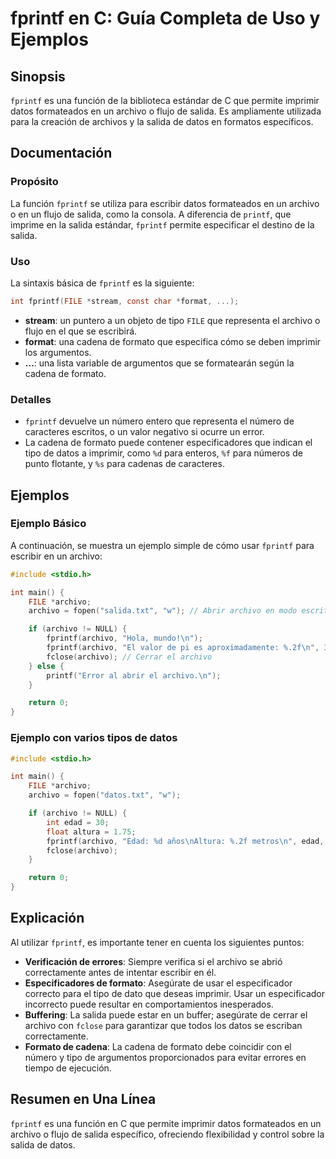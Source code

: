 <!--
Meta Description: # fprintf en C: Guía Completa de Uso y Ejemplos ## Sinopsis `fprintf` es una función de la biblioteca estándar de C que permite imprimir datos formate...
Meta Keywords: archivo, fprintf, que, datos, salida
-->

# fprintf en C: Guía Completa de Uso y Ejemplos

## Sinopsis
`fprintf` es una función de la biblioteca estándar de C que permite imprimir datos formateados en un archivo o flujo de salida. Es ampliamente utilizada para la creación de archivos y la salida de datos en formatos específicos.

## Documentación
### Propósito
La función `fprintf` se utiliza para escribir datos formateados en un archivo o en un flujo de salida, como la consola. A diferencia de `printf`, que imprime en la salida estándar, `fprintf` permite especificar el destino de la salida.

### Uso
La sintaxis básica de `fprintf` es la siguiente:

```c
int fprintf(FILE *stream, const char *format, ...);
```

- **stream**: un puntero a un objeto de tipo `FILE` que representa el archivo o flujo en el que se escribirá.
- **format**: una cadena de formato que especifica cómo se deben imprimir los argumentos.
- **...**: una lista variable de argumentos que se formatearán según la cadena de formato.

### Detalles
- `fprintf` devuelve un número entero que representa el número de caracteres escritos, o un valor negativo si ocurre un error.
- La cadena de formato puede contener especificadores que indican el tipo de datos a imprimir, como `%d` para enteros, `%f` para números de punto flotante, y `%s` para cadenas de caracteres.

## Ejemplos
### Ejemplo Básico
A continuación, se muestra un ejemplo simple de cómo usar `fprintf` para escribir en un archivo:

```c
#include <stdio.h>

int main() {
    FILE *archivo;
    archivo = fopen("salida.txt", "w"); // Abrir archivo en modo escritura

    if (archivo != NULL) {
        fprintf(archivo, "Hola, mundo!\n");
        fprintf(archivo, "El valor de pi es aproximadamente: %.2f\n", 3.14159);
        fclose(archivo); // Cerrar el archivo
    } else {
        printf("Error al abrir el archivo.\n");
    }

    return 0;
}
```

### Ejemplo con varios tipos de datos
```c
#include <stdio.h>

int main() {
    FILE *archivo;
    archivo = fopen("datos.txt", "w");

    if (archivo != NULL) {
        int edad = 30;
        float altura = 1.75;
        fprintf(archivo, "Edad: %d años\nAltura: %.2f metros\n", edad, altura);
        fclose(archivo);
    }

    return 0;
}
```

## Explicación
Al utilizar `fprintf`, es importante tener en cuenta los siguientes puntos:

- **Verificación de errores**: Siempre verifica si el archivo se abrió correctamente antes de intentar escribir en él.
- **Especificadores de formato**: Asegúrate de usar el especificador correcto para el tipo de dato que deseas imprimir. Usar un especificador incorrecto puede resultar en comportamientos inesperados.
- **Buffering**: La salida puede estar en un buffer; asegúrate de cerrar el archivo con `fclose` para garantizar que todos los datos se escriban correctamente.
- **Formato de cadena**: La cadena de formato debe coincidir con el número y tipo de argumentos proporcionados para evitar errores en tiempo de ejecución.

## Resumen en Una Línea
`fprintf` es una función en C que permite imprimir datos formateados en un archivo o flujo de salida específico, ofreciendo flexibilidad y control sobre la salida de datos.